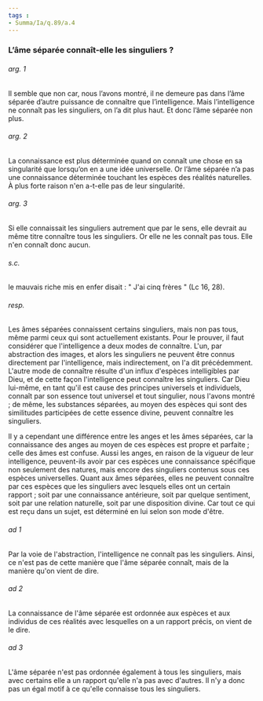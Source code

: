 ```yaml
---
tags : 
- Summa/Ia/q.89/a.4
---
```


### L’âme séparée connaît-elle les singuliers ?



###### arg. 1
Il semble que non car, nous l’avons montré, il ne demeure pas dans l’âme séparée d’autre puissance de connaître que l’intelligence. Mais l’intelligence ne connaît pas les singuliers, on l’a dit plus haut. Et donc l’âme séparée non plus. 

###### arg. 2
La connaissance est plus déterminée quand on connaît une chose en sa singularité que lorsqu’on en a une idée universelle. Or l’âme séparée n’a pas une connaissance déterminée touchant les espèces des réalités naturelles. À plus forte raison n'en a-t-elle pas de leur singularité. 

###### arg. 3
Si elle connaissait les singuliers autrement que par le sens, elle devrait au même titre connaître tous les singuliers. Or elle ne les connaît pas tous. Elle n'en connaît donc aucun. 

###### s.c.
le mauvais riche mis en enfer disait : " J'ai cinq frères " (Lc 16, 28). 

###### resp.
Les âmes séparées connaissent certains singuliers, mais non pas tous, même parmi ceux qui sont actuellement existants. Pour le prouver, il faut considérer que l'intelligence a deux modes de connaître. L'un, par abstraction des images, et alors les singuliers ne peuvent être connus directement par l'intelligence, mais indirectement, on l'a dit précédemment. L'autre mode de connaître résulte d'un influx d'espèces intelligibles par Dieu, et de cette façon l'intelligence peut connaître les singuliers. Car Dieu lui-même, en tant qu'il est cause des principes universels et individuels, connaît par son essence tout universel et tout singulier, nous l'avons montré ; de même, les substances séparées, au moyen des espèces qui sont des similitudes participées de cette essence divine, peuvent connaître les singuliers. 

Il y a cependant une différence entre les anges et les âmes séparées, car la connaissance des anges au moyen de ces espèces est propre et parfaite ; celle des âmes est confuse. Aussi les anges, en raison de la vigueur de leur intelligence, peuvent-ils avoir par ces espèces une connaissance spécifique non seulement des natures, mais encore des singuliers contenus sous ces espèces universelles. Quant aux âmes séparées, elles ne peuvent connaître par ces espèces que les singuliers avec lesquels elles ont un certain rapport ; soit par une connaissance antérieure, soit par quelque sentiment, soit par une relation naturelle, soit par une disposition divine. Car tout ce qui est reçu dans un sujet, est déterminé en lui selon son mode d'être. 

###### ad 1
Par la voie de l'abstraction, l'intelligence ne connaît pas les singuliers. Ainsi, ce n'est pas de cette manière que l'âme séparée connaît, mais de la manière qu'on vient de dire. 

###### ad 2
La connaissance de l'âme séparée est ordonnée aux espèces et aux individus de ces réalités avec lesquelles on a un rapport précis, on vient de le dire. 

###### ad 3
L'âme séparée n'est pas ordonnée également à tous les singuliers, mais avec certains elle a un rapport qu'elle n'a pas avec d'autres. Il n'y a donc pas un égal motif à ce qu'elle connaisse tous les singuliers. 

